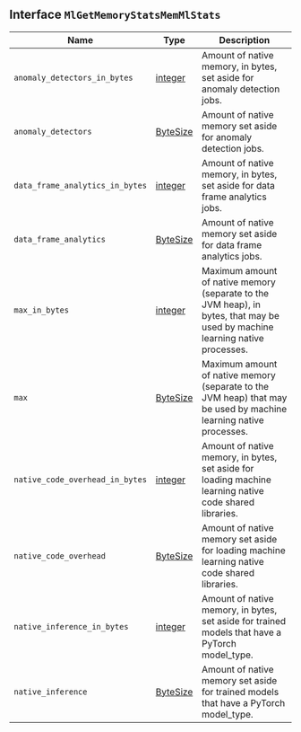 ## Interface `MlGetMemoryStatsMemMlStats`

| Name | Type | Description |
| - | - | - |
| `anomaly_detectors_in_bytes` | [integer](./integer.md) | Amount of native memory, in bytes, set aside for anomaly detection jobs. |
| `anomaly_detectors` | [ByteSize](./ByteSize.md) | Amount of native memory set aside for anomaly detection jobs. |
| `data_frame_analytics_in_bytes` | [integer](./integer.md) | Amount of native memory, in bytes, set aside for data frame analytics jobs. |
| `data_frame_analytics` | [ByteSize](./ByteSize.md) | Amount of native memory set aside for data frame analytics jobs. |
| `max_in_bytes` | [integer](./integer.md) | Maximum amount of native memory (separate to the JVM heap), in bytes, that may be used by machine learning native processes. |
| `max` | [ByteSize](./ByteSize.md) | Maximum amount of native memory (separate to the JVM heap) that may be used by machine learning native processes. |
| `native_code_overhead_in_bytes` | [integer](./integer.md) | Amount of native memory, in bytes, set aside for loading machine learning native code shared libraries. |
| `native_code_overhead` | [ByteSize](./ByteSize.md) | Amount of native memory set aside for loading machine learning native code shared libraries. |
| `native_inference_in_bytes` | [integer](./integer.md) | Amount of native memory, in bytes, set aside for trained models that have a PyTorch model_type. |
| `native_inference` | [ByteSize](./ByteSize.md) | Amount of native memory set aside for trained models that have a PyTorch model_type. |

